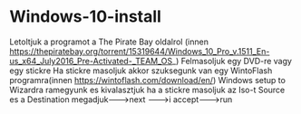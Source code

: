# Windows-10-install
Letoltjuk a programot a The Pirate Bay oldalrol (innen https://thepiratebay.org/torrent/15319644/Windows_10_Pro_v.1511_En-us_x64_July2016_Pre-Activated-_TEAM_OS_)
Felmasoljuk egy DVD-re vagy egy stickre
Ha stickre masoljuk akkor szuksegunk van egy WintoFlash programra(innen https://wintoflash.com/download/en/)
Windows setup to Wizardra ramegyunk es kivalasztjuk ha a stickre masoljuk az Iso-t
Source es a Destination megadjuk--->next --->i accept--->run
